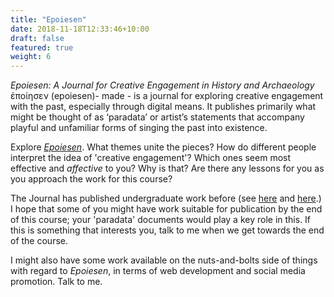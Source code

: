 ```yaml
---
title: "Epoiesen"
date: 2018-11-18T12:33:46+10:00
draft: false
featured: true
weight: 6
---
```


_Epoiesen: A Journal for Creative Engagement in History and Archaeology_ ἐποίησεν (epoiesen)- made - is a journal for exploring creative engagement with the past, especially through digital means. It publishes primarily what might be thought of as ‘paradata’ or artist’s statements that accompany playful and unfamiliar forms of singing the past into existence.

Explore [_Epoiesen_](https://library.carleton.ca). What themes unite the pieces? How do different people interpret the idea of 'creative engagement'? Which ones seem most effective and _affective_ to you? Why is that? Are there any lessons for you as you approach the work for this course?

The Journal has published undergraduate work before (see [here](https://epoiesen.library.carleton.ca/2018/02/08/interactive-mapping-archae-victoria/) and [here](https://epoiesen.library.carleton.ca/2022/05/19/discovering-oneself/).) I hope that some of you might have work suitable for publication by the end of this course; your 'paradata' documents would play a key role in this. If this is something that interests you, talk to me when we get towards the end of the course.

I might also have some work available on the nuts-and-bolts side of things with regard to _Epoiesen_, in terms of web development and social media promotion. Talk to me.
